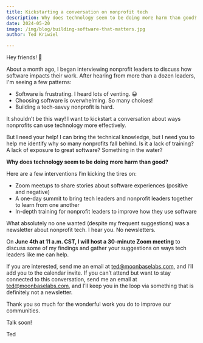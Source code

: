 ```yaml
---
title: Kickstarting a conversation on nonprofit tech
description: Why does technology seem to be doing more harm than good?
date: 2024-05-20
image: /img/blog/building-software-that-matters.jpg
author: Ted Kriwiel

---
```


Hey friends! 👋

About a month ago, I began interviewing nonprofit leaders to discuss how software impacts their work. After hearing from more than a dozen leaders, I'm seeing a few patterns:
* Software is frustrating. I heard lots of venting. 😀
* Choosing software is overwhelming. So many choices!
* Building a tech-savvy nonprofit is hard.

It shouldn’t be this way! I want to kickstart a conversation about ways nonprofits can use technology more effectively. 

But I need your help! I can bring the technical knowledge, but I need you to help me identify why so many nonprofits fall behind. Is it a lack of training? A lack of exposure to great software? Something in the water? 

**Why does technology seem to be doing more harm than good?**

Here are a few interventions I’m kicking the tires on:
* Zoom meetups to share stories about software experiences (positive and negative)
* A one-day summit to bring tech leaders and nonprofit leaders together to learn from one another
* In-depth training for nonprofit leaders to improve how they use software

What absolutely no one wanted (despite my frequent suggestions) was a newsletter about nonprofit tech. I hear you. No newsletters.

On **June 4th at 11 a.m. CST, I will host a 30-minute Zoom meeting** to discuss some of my findings and gather your suggestions on ways tech leaders like me can help. 

If you are interested, send me an email at ted@moonbaselabs.com, and I’ll add you to the calendar invite. If you can’t attend but want to stay connected to this conversation, send me an email at ted@moonbaselabs.com, and I’ll keep you in the loop via something that is definitely not a newsletter.

Thank you so much for the wonderful work you do to improve our communities. 

Talk soon!

Ted


